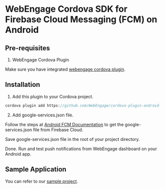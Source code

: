 # WebEngage Cordova SDK for Firebase Cloud Messaging (FCM) on Android

## Pre-requisites

1. WebEngage Cordova Plugin

Make sure you have integrated [webengage cordova plugin](https://github.com/WebEngage/cordova-plugin).


## Installation

1. Add this plugin to your Cordova project.

```gradle
cordova plugin add https://github.com/WebEngage/cordova-plugin-android-fcm.git --fetch
```

2. Add google-services.json file.

Follow the steps at [Android FCM Documentation](https://firebase.google.com/docs/android/setup) to get the google-services.json file from Firebase Cloud.

Save google-services.json file in the root of your project directory.

Done. Run and test push notifications from WebEngage dashboard on your Android app.


## Sample Application

You can refer to our [sample project](https://github.com/WebEngage/cordova-sample).
